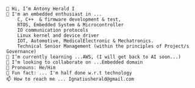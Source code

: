 
    👋 Hi, I’m Antony Herald I
    👀 I'm an embedded enthusiast in ...
        C, C++  & firmware development & test, 
        RTOS, Embedded System & Microcontroller
        IO communication protocols 
        Linux kernel and device driver
        IOT, Automotive, MedicalElectronic & Mechatronics.
        Technical Senior Management (within the principles of Project/s Governance)
    🌱 I’m currently learning ...AWS, (I will get back to AI soon...)
    💞️ I’m looking to collaborate on ...Embedded domain
    👋 Pronouns: He/Him
    👀 Fun fact: ... I'm half done w.r.t technology
    📫 How to reach me ... Ignatiusherald@gmail.com

